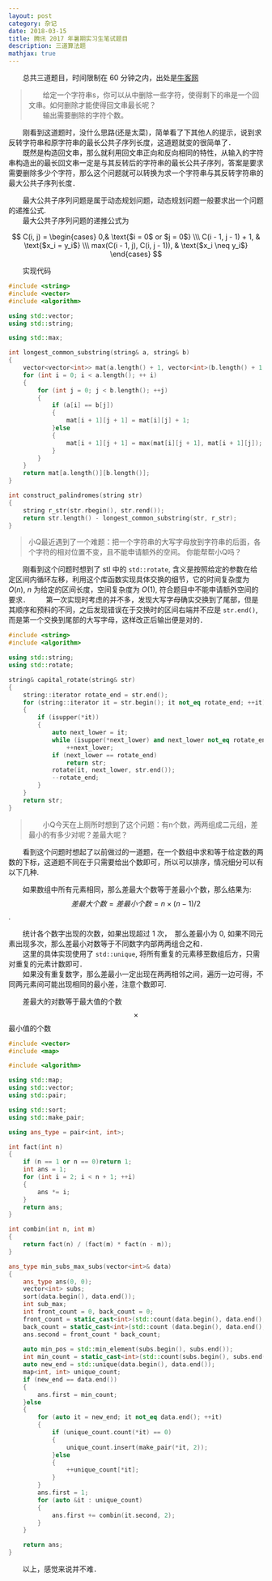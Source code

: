 ```yaml
---
layout: post
category: 杂记
date: 2018-03-15
title: 腾讯 2017 年暑期实习生笔试题目
description: 三道算法题
mathjax: true
---
```


　　总共三道题目，时间限制在 60 分钟之内，出处是[牛客网](https://www.nowcoder.com/7171303)

>　　给定一个字符串s，你可以从中删除一些字符，使得剩下的串是一个回文串。如何删除才能使得回文串最长呢？<br>　　输出需要删除的字符个数。

　　刚看到这道题时，没什么思路(还是太菜)，简单看了下其他人的提示，说到求反转字符串和原字符串的最长公共子序列长度，这道题就变的很简单了．<br>
　　既然是构造回文串，那么就利用回文串正向和反向相同的特性，从输入的字符串构造出的最长回文串一定是与其反转后的字符串的最长公共子序列，答案是要求需要删除多少个字符，那么这个问题就可以转换为求一个字符串与其反转字符串的最大公共子序列长度．

　　最大公共子序列问题是属于动态规划问题，动态规划问题一般要求出一个问题的递推公式.<br>
　　最大公共子序列问题的递推公式为

$$
C(i, j) =
\begin{cases}
0,& \text{$i = 0$ or $j = 0$} \\\
C(i - 1, j - 1) + 1, & \text{$x_i = y_i$} \\\
max(C(i - 1, j), C(i, j - 1)), & \text{$x_i \neq y_i$}
\end{cases}
$$

　　实现代码

```C++
#include <string>
#include <vector>
#include <algorithm>

using std::vector;
using std::string;

using std::max;

int longest_common_substring(string& a, string& b)
{
    vector<vector<int>> mat(a.length() + 1, vector<int>(b.length() + 1, 0));
    for (int i = 0; i < a.length(); ++ i)
    {
        for (int j = 0; j < b.length(); ++j)
        {
            if (a[i] == b[j])
            {
                mat[i + 1][j + 1] = mat[i][j] + 1;
            }else
            {
                mat[i + 1][j + 1] = max(mat[i][j + 1], mat[i + 1][j]);
            }
        }
    }
    return mat[a.length()][b.length()];
}

int construct_palindromes(string str)
{
    string r_str(str.rbegin(), str.rend());
    return str.length() - longest_common_substring(str, r_str);
}
```

> 小Q最近遇到了一个难题：把一个字符串的大写字母放到字符串的后面，各个字符的相对位置不变，且不能申请额外的空间。 
> 你能帮帮小Q吗？

　　刚看到这个问题时想到了 stl 中的 `std::rotate`, 含义是按照给定的参数在给定区间内循环左移，利用这个库函数实现具体交换的细节，它的时间复杂度为 $O(n)$, $n$ 为给定的区间长度，空间复杂度为 $O(1)$, 符合题目中不能申请额外空间的要求．
　　第一次实现时考虑的并不多，发现大写字母确实交换到了尾部，但是其顺序和预料的不同，之后发现错误在于交换时的区间右端并不应是 `str.end()`, 而是第一个交换到尾部的大写字母，这样改正后输出便是对的．

```C++
#include <string>
#include <algorithm>

using std::string;
using std::rotate;

string& capital_rotate(string& str)
{
    string::iterator rotate_end = str.end();
    for (string::iterator it = str.begin(); it not_eq rotate_end; ++it)
    {
        if (isupper(*it))
        {
            auto next_lower = it;
            while (isupper(*next_lower) and next_lower not_eq rotate_end)
                ++next_lower;
            if (next_lower == rotate_end)
                return str;
            rotate(it, next_lower, str.end());
            --rotate_end;
        }
    }
    return str;
}
```

> 　　小Q今天在上厕所时想到了这个问题：有n个数，两两组成二元组，差最小的有多少对呢？差最大呢？

　　看到这个问题时想起了以前做过的一道题，在一个数组中求和等于给定数的两数的下标，这道题不同在于只需要给出个数即可，所以可以排序，情况细分可以有以下几种.

　　如果数组中所有元素相同，那么差最大个数等于差最小个数，那么结果为: $$差最大个数 = 差最小个数 = n \times (n - 1) / 2$$.

　　统计各个数字出现的次数，如果出现超过 1 次，　那么差最小为 0, 如果不同元素出现多次，那么差最小对数等于不同数字内部两两组合之和．<br>
　　这里的具体实现使用了 `std::unique`, 将所有重复的元素移至数组后方，只需对重复的元素计数即可．<br>
　　如果没有重复数字，那么差最小一定出现在两两相邻之间，遍历一边可得，不同两元素间可能出现相同的最小差，注意个数即可.

　　差最大的对数等于最大值的个数$$\times$$最小值的个数

```C++
#include <vector>
#include <map>

#include <algorithm>

using std::map;
using std::vector;
using std::pair;

using std::sort;
using std::make_pair;

using ans_type = pair<int, int>;

int fact(int n)
{
    if (n == 1 or n == 0)return 1;
    int ans = 1;
    for (int i = 2; i < n + 1; ++i)
    {
        ans *= i;
    }
    return ans;
}

int combin(int n, int m)
{
    return fact(n) / (fact(m) * fact(n - m));
}

ans_type min_subs_max_subs(vector<int>& data)
{
    ans_type ans(0, 0);
    vector<int> subs;
    sort(data.begin(), data.end());
    int sub_max;
    int front_count = 0, back_count = 0;
    front_count = static_cast<int>(std::count(data.begin(), data.end(), data.front()));
    back_count = static_cast<int>(std::count (data.begin(), data.end(), data.back()));
    ans.second = front_count * back_count;
    
    auto min_pos = std::min_element(subs.begin(), subs.end());
    int min_count = static_cast<int>(std::count(subs.begin(), subs.end(), *min_pos));
    auto new_end = std::unique(data.begin(), data.end());
    map<int, int> unique_count;
    if (new_end == data.end())
    {
        ans.first = min_count;
    }else
    {
        for (auto it = new_end; it not_eq data.end(); ++it)
        {
            if (unique_count.count(*it) == 0)
            {
                unique_count.insert(make_pair(*it, 2));
            }else
            {
                ++unique_count[*it];
            }
        }
        ans.first = 1;
        for (auto &it : unique_count)
        {
            ans.first += combin(it.second, 2);
        }
    }

    return ans;
}
```

　　以上，感觉来说并不难．

<!--
> 　　他真诚地错把自己的肉欲当作浪漫的恋情，错把自己的优柔寡断视为艺术家的气质，还错把自己的无所事事看成哲人的超然物外．他心智平庸，却孜孜追求高尚娴雅，因而从他眼睛望去，所有的事物都蒙上一层感伤的金色雾纱，轮廓模糊不清，结果就显得比实际的形象大些．
-->
